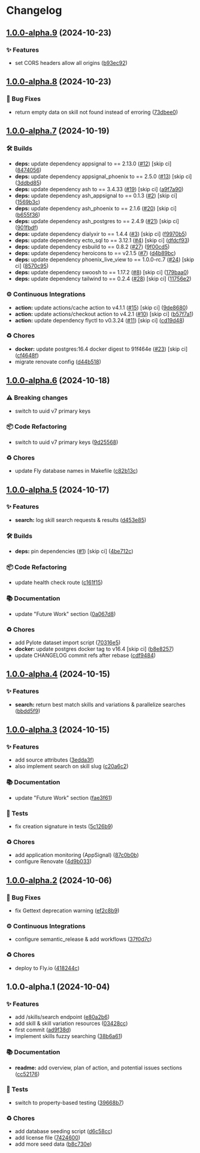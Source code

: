 # Changelog

## [1.0.0-alpha.9](https://github.com/talent-ideal/skill_sanity/compare/v1.0.0-alpha.8...v1.0.0-alpha.9) (2024-10-23)

### ✨ Features

* set CORS headers allow all origins ([b93ec92](https://github.com/talent-ideal/skill_sanity/commit/b93ec92bf2e28c674b71d1698f1a3c93e2aea6eb))

## [1.0.0-alpha.8](https://github.com/talent-ideal/skill_sanity/compare/v1.0.0-alpha.7...v1.0.0-alpha.8) (2024-10-23)

### 🐛 Bug Fixes

* return empty data on skill not found instead of erroring ([73dbee0](https://github.com/talent-ideal/skill_sanity/commit/73dbee033d890cece9b8d9c2ee86ba201ededc0a))

## [1.0.0-alpha.7](https://github.com/talent-ideal/skill_sanity/compare/v1.0.0-alpha.6...v1.0.0-alpha.7) (2024-10-19)

### 🛠 Builds

* **deps:** update dependency appsignal to == 2.13.0 ([#12](https://github.com/talent-ideal/skill_sanity/issues/12)) [skip ci] ([8474056](https://github.com/talent-ideal/skill_sanity/commit/8474056a570ba15aa16a989a244d9d68d5935509))
* **deps:** update dependency appsignal_phoenix to == 2.5.0 ([#13](https://github.com/talent-ideal/skill_sanity/issues/13)) [skip ci] ([3ddbd85](https://github.com/talent-ideal/skill_sanity/commit/3ddbd855d273e26649a86072b59192eb9121478e))
* **deps:** update dependency ash to == 3.4.33 ([#19](https://github.com/talent-ideal/skill_sanity/issues/19)) [skip ci] ([a9f7a90](https://github.com/talent-ideal/skill_sanity/commit/a9f7a90d18a9ee454d08835eb40562e6590fcbfa))
* **deps:** update dependency ash_appsignal to == 0.1.3 ([#2](https://github.com/talent-ideal/skill_sanity/issues/2)) [skip ci] ([1569b3c](https://github.com/talent-ideal/skill_sanity/commit/1569b3c4424894d1d253e668f405808ff6c5f321))
* **deps:** update dependency ash_phoenix to == 2.1.6 ([#20](https://github.com/talent-ideal/skill_sanity/issues/20)) [skip ci] ([b655f36](https://github.com/talent-ideal/skill_sanity/commit/b655f363cd50791048325836436225b2dd9f5957))
* **deps:** update dependency ash_postgres to == 2.4.9 ([#21](https://github.com/talent-ideal/skill_sanity/issues/21)) [skip ci] ([901fbdf](https://github.com/talent-ideal/skill_sanity/commit/901fbdf084fb99198300dbc5282057c70618dbd0))
* **deps:** update dependency dialyxir to == 1.4.4 ([#3](https://github.com/talent-ideal/skill_sanity/issues/3)) [skip ci] ([f9970b5](https://github.com/talent-ideal/skill_sanity/commit/f9970b57cd3e5119533cd048cdc869833c61da22))
* **deps:** update dependency ecto_sql to == 3.12.1 ([#4](https://github.com/talent-ideal/skill_sanity/issues/4)) [skip ci] ([dfdcf93](https://github.com/talent-ideal/skill_sanity/commit/dfdcf93f8ca2c9c2855119fc620060f8354ca03d))
* **deps:** update dependency esbuild to == 0.8.2 ([#27](https://github.com/talent-ideal/skill_sanity/issues/27)) ([9f00cd5](https://github.com/talent-ideal/skill_sanity/commit/9f00cd51d00442ac5f9984b1e0d002b11a64234a))
* **deps:** update dependency heroicons to == v2.1.5 ([#7](https://github.com/talent-ideal/skill_sanity/issues/7)) ([d4b89bc](https://github.com/talent-ideal/skill_sanity/commit/d4b89bc368dbef4923e8c1f919491bafe00866f4))
* **deps:** update dependency phoenix_live_view to == 1.0.0-rc.7 ([#24](https://github.com/talent-ideal/skill_sanity/issues/24)) [skip ci] ([8570c95](https://github.com/talent-ideal/skill_sanity/commit/8570c954f6d44f2c2c28b4720cda52fc6284166c))
* **deps:** update dependency swoosh to == 1.17.2 ([#8](https://github.com/talent-ideal/skill_sanity/issues/8)) [skip ci] ([179baa0](https://github.com/talent-ideal/skill_sanity/commit/179baa02e890ffecd86e9b5a246dad82b1aff6ad))
* **deps:** update dependency tailwind to == 0.2.4 ([#28](https://github.com/talent-ideal/skill_sanity/issues/28)) [skip ci] ([11756e2](https://github.com/talent-ideal/skill_sanity/commit/11756e202f8ab0fa116aef116b5fc73a80294265))

### ⚙️ Continuous Integrations

* **action:** update actions/cache action to v4.1.1 ([#15](https://github.com/talent-ideal/skill_sanity/issues/15)) [skip ci] ([9de8680](https://github.com/talent-ideal/skill_sanity/commit/9de86809643e483e42b7213b8077346894d3b8b2))
* **action:** update actions/checkout action to v4.2.1 ([#10](https://github.com/talent-ideal/skill_sanity/issues/10)) [skip ci] ([b57f7a1](https://github.com/talent-ideal/skill_sanity/commit/b57f7a1ddd8380ff805de5df47baae95dc625806))
* **action:** update dependency flyctl to v0.3.24 ([#11](https://github.com/talent-ideal/skill_sanity/issues/11)) [skip ci] ([cd19d48](https://github.com/talent-ideal/skill_sanity/commit/cd19d48ea48e8067aab5a7c609e8cbaa303ba7a4))

### ♻️ Chores

* **docker:** update postgres:16.4 docker digest to 91f464e ([#23](https://github.com/talent-ideal/skill_sanity/issues/23)) [skip ci] ([cf4648f](https://github.com/talent-ideal/skill_sanity/commit/cf4648f283c2909d999b7f1f9d19440b757f2089))
* migrate renovate config ([d44b518](https://github.com/talent-ideal/skill_sanity/commit/d44b518a511abd1f43c15e26cce985d7dc462460))

## [1.0.0-alpha.6](https://github.com/talent-ideal/skill_sanity/compare/v1.0.0-alpha.5...v1.0.0-alpha.6) (2024-10-18)

### ⚠ Breaking changes

* switch to uuid v7 primary keys

### 📦 Code Refactoring

* switch to uuid v7 primary keys ([9d25568](https://github.com/talent-ideal/skill_sanity/commit/9d25568989bed736c5dcdf66e100a67574e8ec2c))

### ♻️ Chores

* update Fly database names in Makefile ([c82b13c](https://github.com/talent-ideal/skill_sanity/commit/c82b13c4738a3bbcafe19957a3671041a6eed570))

## [1.0.0-alpha.5](https://github.com/talent-ideal/skill_sanity/compare/v1.0.0-alpha.4...v1.0.0-alpha.5) (2024-10-17)

### ✨ Features

* **search:** log skill search requests & results ([d453e85](https://github.com/talent-ideal/skill_sanity/commit/d453e8539dedd426dbf71984b6cec7b2be7aec9e))

### 🛠 Builds

* **deps:** pin dependencies ([#1](https://github.com/talent-ideal/skill_sanity/issues/1)) [skip ci] ([4be712c](https://github.com/talent-ideal/skill_sanity/commit/4be712c8f5c06b2a735984b88f051ff33998b3d1))

### 📦 Code Refactoring

* update health check route ([c161f15](https://github.com/talent-ideal/skill_sanity/commit/c161f15390576013f009ad4a5756ff3caca4abf0))

### 📚 Documentation

* update "Future Work" section ([0a067d8](https://github.com/talent-ideal/skill_sanity/commit/0a067d875da32529d064ba60d0bd17483b9b66c5))

### ♻️ Chores

* add Pylote dataset import script ([70316e5](https://github.com/talent-ideal/skill_sanity/commit/70316e5e06f4a21d3bd44d03c7c09683115b7bce))
* **docker:** update postgres docker tag to v16.4 [skip ci] ([b8e8257](https://github.com/talent-ideal/skill_sanity/commit/b8e82573257c530692701c68707e916268964442))
* update CHANGELOG commit refs after rebase ([cdf9484](https://github.com/talent-ideal/skill_sanity/commit/cdf9484bcd94796b227ee59eae363f7bb093c451))

## [1.0.0-alpha.4](https://github.com/talent-ideal/skill_sanity/compare/v1.0.0-alpha.3...v1.0.0-alpha.4) (2024-10-15)

### ✨ Features

* **search:** return best match skills and variations & parallelize searches ([bbdd5f9](https://github.com/talent-ideal/skill_sanity/commit/bbdd5f919ae771e69c821836b380e53b11283c08))

## [1.0.0-alpha.3](https://github.com/talent-ideal/skill_sanity/compare/v1.0.0-alpha.2...v1.0.0-alpha.3) (2024-10-15)

### ✨ Features

* add source attributes ([3edda3f](https://github.com/talent-ideal/skill_sanity/commit/3edda3f4c169958cb01e3bca6b55ddf48d7dce20))
* also implement search on skill slug ([c20a6c2](https://github.com/talent-ideal/skill_sanity/commit/c20a6c2aba6fa793ab81fc8218f9e6f3b37cc74c))

### 📚 Documentation

* update "Future Work" section ([fae3f61](https://github.com/talent-ideal/skill_sanity/commit/fae3f616e5295d04292a6ff53b049ce785d2553b))

### 🚨 Tests

* fix creation signature in tests ([5c126b9](https://github.com/talent-ideal/skill_sanity/commit/5c126b9db35a47d9c07118e5a3e7257cfb23e7fe))

### ♻️ Chores

* add application monitoring (AppSignal) ([87c0b0b](https://github.com/talent-ideal/skill_sanity/commit/87c0b0bb7afa1ad3e74c737ab343da62aef5e761))
* configure Renovate ([4d9b033](https://github.com/talent-ideal/skill_sanity/commit/4d9b033e45a8245f7a6dab95f5f262e6f0d6eec9))

## [1.0.0-alpha.2](https://github.com/talent-ideal/skill_sanity/compare/v1.0.0-alpha.1...v1.0.0-alpha.2) (2024-10-06)

### 🐛 Bug Fixes

* fix Gettext deprecation warning ([ef2c8b9](https://github.com/talent-ideal/skill_sanity/commit/ef2c8b92bf4d005e2df3044e6a67fe723fae90ec))

### ⚙️ Continuous Integrations

* configure semantic_release & add workflows ([37f0d7c](https://github.com/talent-ideal/skill_sanity/commit/37f0d7c8ebb8fde4d6916d8dde7f989883466928))

### ♻️ Chores

* deploy to Fly.io ([418244c](https://github.com/talent-ideal/skill_sanity/commit/418244cbd1d9ab9bde0d8e3849c0ee40b1480ecd))

## 1.0.0-alpha.1 (2024-10-04)

### ✨ Features

* add /skills/search endpoint ([e80a2b6](https://github.com/talent-ideal/skill_sanity/commit/e80a2b68f870f6b4c51b3de57c1ad099e67f66a6))
* add skill & skill variation resources ([03428cc](https://github.com/talent-ideal/skill_sanity/commit/03428cc505e50c8489244890e322268bea9fc1a4))
* first commit ([ad9f38d](https://github.com/talent-ideal/skill_sanity/commit/ad9f38d2805342bc512e07e2873f2c58bb79acaa))
* implement skills fuzzy searching ([38b6a61](https://github.com/talent-ideal/skill_sanity/commit/38b6a61957f107ea54333b7312410eb36ab2ca2a))

### 📚 Documentation

* **readme:** add overview, plan of action, and potential issues sections ([cc52176](https://github.com/talent-ideal/skill_sanity/commit/cc52176d8a6a59a891a4927580413a110458fc4f))

### 🚨 Tests

* switch to property-based testing ([39668b7](https://github.com/talent-ideal/skill_sanity/commit/39668b778cd6954ac5f42e2153a3b13ebefec3a3))

### ♻️ Chores

* add database seeding script ([d6c58cc](https://github.com/talent-ideal/skill_sanity/commit/d6c58ccc5436730fcd010a1269588457424a6e1d))
* add license file ([7424600](https://github.com/talent-ideal/skill_sanity/commit/7424600cb536ba5b4f2e92d4fa2a466377fd62db))
* add more seed data ([b8c730e](https://github.com/talent-ideal/skill_sanity/commit/b8c730e52b4932644981cfe7c49d4aa1ceb63c28))
